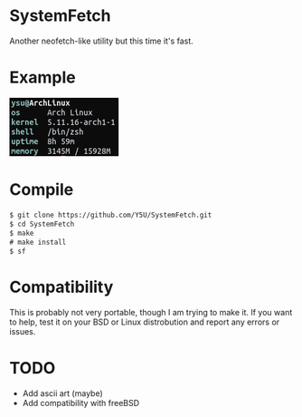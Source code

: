 # SystemFetch
Another neofetch-like utility but this time it's fast.

# Example
  ![example](https://raw.githubusercontent.com/Y5U/SystemFetch/main/example.png)
  
# Compile
```
$ git clone https://github.com/Y5U/SystemFetch.git
$ cd SystemFetch
$ make
# make install
$ sf
```

# Compatibility
This is probably not very portable, though I am trying to make it. If you want to help, test it on your BSD or Linux distrobution and report any errors or issues.

# TODO
* Add ascii art (maybe)
* Add compatibility with freeBSD
